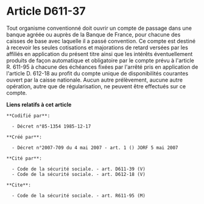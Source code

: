 # Article D611-37

Tout organisme conventionné doit ouvrir un compte de passage dans une banque agréée ou auprès de la Banque de France, pour
chacune des caisses de base avec laquelle il a passé convention. Ce compte est destiné à recevoir les seules cotisations et
majorations de retard versées par les affiliés en application du présent titre ainsi que les intérêts éventuellement produits
de façon automatique et obligatoire par le compte prévu à l'article R. 611-95 à chacune des échéances fixées par l'arrêté
pris en application de l'article D. 612-18 au profit du compte unique de disponibilités courantes ouvert par la caisse
nationale. Aucun autre prélèvement, aucune autre opération, autre que de régularisation, ne peuvent être effectués sur ce
compte.

**Liens relatifs à cet article**

	**Codifié par**:

	  - Décret n°85-1354 1985-12-17

	**Créé par**:

	  - Décret n°2007-709 du 4 mai 2007 - art. 1 () JORF 5 mai 2007

	**Cité par**:

	  - Code de la sécurité sociale. - art. D611-39 (V)
	  - Code de la sécurité sociale. - art. D612-18 (V)

	**Cite**:

	  - Code de la sécurité sociale. - art. R611-95 (M)

